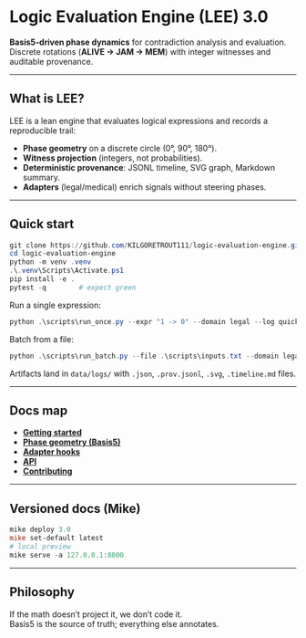 # Logic Evaluation Engine (LEE) 3.0

**Basis5-driven phase dynamics** for contradiction analysis and evaluation.  
Discrete rotations (**ALIVE → JAM → MEM**) with integer witnesses and auditable provenance.

---

## What is LEE?

LEE is a lean engine that evaluates logical expressions and records a reproducible trail:
- **Phase geometry** on a discrete circle (0°, 90°, 180°).
- **Witness projection** (integers, not probabilities).
- **Deterministic provenance**: JSONL timeline, SVG graph, Markdown summary.
- **Adapters** (legal/medical) enrich signals without steering phases.

---

## Quick start

```powershell
git clone https://github.com/KILGORETROUT111/logic-evaluation-engine.git
cd logic-evaluation-engine
python -m venv .venv
.\.venv\Scripts\Activate.ps1
pip install -e .
pytest -q        # expect green
```

Run a single expression:

```powershell
python .\scripts\run_once.py --expr "1 -> 0" --domain legal --log quick
```

Batch from a file:

```powershell
python .\scripts\run_batch.py --file .\scripts\inputs.txt --domain legal --log-prefix smoke
```

Artifacts land in `data/logs/` with `.json`, `.prov.jsonl`, `.svg`, `.timeline.md` files.

---

## Docs map

- **[Getting started](getting-started.md)**
- **[Phase geometry (Basis5)](phase-geometry.md)**
- **[Adapter hooks](adapter-hooks.md)**
- **[API](api.md)**
- **[Contributing](contributing.md)**

---

## Versioned docs (Mike)

```powershell
mike deploy 3.0
mike set-default latest
# local preview
mike serve -a 127.0.0.1:8000
```

---

## Philosophy

If the math doesn’t project it, we don’t code it.  
Basis5 is the source of truth; everything else annotates.
